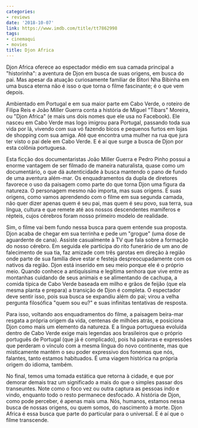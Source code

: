 ```yaml
---
categories:
- reviews
date: '2018-10-07'
link: https://www.imdb.com/title/tt7862998
tags:
- cinemaqui
- movies
title: Djon Africa
---
```


Djon Africa oferece ao espectador médio em sua camada principal a "historinha": a aventura de Djon em busca de suas origens, em busca do pai. Mas apesar da atuação curiosamente familiar de Bitori Nha Bibinha em uma busca eterna não é isso o que torna o filme fascinante; é o que vem depois.

Ambientado em Portugal e em sua maior parte em Cabo Verde, o roteiro de Filipa Reis e João Miller Guerra conta a história de Miguel "Tibars" Moreira, ou "Djon Africa" (e mais uns dois nomes que ele usa no Facebook). Ele nasceu em Cabo Verde mas logo imigrou para Portugal, passando toda sua vida por lá, vivendo com sua vó fazendo bicos e pequenos furtos em lojas de shopping com sua amiga. Até que encontra uma mulher na rua que jura ter visto o pai dele em Cabo Verde. E é aí que surge a busca de Djon por esta colônia portuguesa.

Esta ficção dos documentaristas João Miller Guerra e Pedro Pinho possui a enorme vantagem de ser filmado de maneira naturalista, quase como um documentário, o que dá autenticidade à busca mantendo o pano de fundo de uma aventura além-mar. Os enquadramentos da dupla de diretores favorece o uso da paisagem como parte do que torna Djon uma figura da natureza. O personagem mesmo não importa, mas suas origens. E suas origens, como vamos aprendendo com o filme em sua segunda camada, não quer dizer apenas quem é seu pai, mas quem é seu povo, sua terra, sua língua, cultura e que remete até aos nossos descendentes mamíferos e répteis, cujos cérebros foram nosso primeiro modelo de realidade.

Sim, o filme vai bem fundo nessa busca para quem entende sua proposta. Djon acaba de chegar em sua terrinha e pede um "grogue" (uma dose de aguardente de cana). Assiste casualmente à TV que fala sobre a formação do nosso cérebro. Em seguida ele participa do rito funerário de um ano de falecimento de sua tia, faz amizade com três garotas em direção à região onde parte de sua família deve estar e festeja despreocupadamente com os nativos da região. Djon está inserido em seu meio porque ele é o próprio meio. Quando conhece a antiquíssima e legítima senhora que vive entre as montanhas cuidando de seus animais e se alimentando de cachupa, a comida típica de Cabo Verde baseada em milho e grãos de feijão (que ela mesma planta e prepara) a transição de Djon é completa. O espectador deve sentir isso, pois sua busca se expandiu além do pai; virou a velha pergunta filosófica "quem sou eu?" e suas infinitas tentativas de resposta.

Para isso, voltando aos enquadramentos do filme, a paisagem beira-mar resgata a própria origem da vida, centenas de milhões atrás, e posiciona Djon como mais um elemento da natureza. E a língua portuguesa evoluída dentro de Cabo Verde exige mais legendas aos brasileiros que o próprio português de Portugal (que já é complicado), pois há palavras e expressões que perderam o vínculo com a mesma língua do novo continente, mas que misticamente mantém o seu poder expressivo dos fonemas que nós, falantes, tanto estamos habituados. É uma viagem histórica na própria origem do idioma, também.

No final, temos uma tomada estática que retorna à cidade, e que por demorar demais traz um significado a mais do que o simples passar dos transeuntes. Note como o foco vez ou outra captura as pessoas indo e vindo, enquanto todo o resto permanece desfocado. A história de Djon, como pode perceber, é apenas mais uma. Nós, humanos, estamos nessa busca de nossas origens, ou quem somos, do nascimento à morte. Djon Africa é essa busca que parte do particular para o universal. E é aí que o filme transcende.